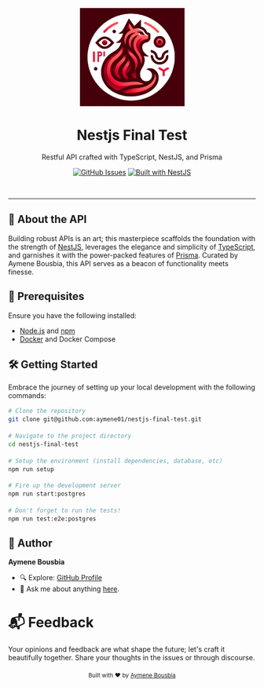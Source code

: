 <div align="center">
  <img src="./assets/logo.png" alt="LedgerNet logo" height="200px" />
  <h1>Nestjs Final Test</h1>
  <p>
    Restful API crafted with TypeScript, NestJS, and Prisma
  </p>
  <p>
    <a href="https://github.com/aymene01/nestjs-final-test/issues"><img src="https://img.shields.io/github/issues/aymene01/nestjs-final-test.svg" alt="GitHub Issues"></a>
    <a href="https://nestjs.com/"><img src="https://img.shields.io/badge/built%20with-NestJS-ea2845.svg" alt="Built with NestJS"></a>
  </p>

  <!-- Any additional badges here -->

  <br />
</div>

---

## 🚀 About the API

Building robust APIs is an art; this masterpiece scaffolds the foundation with the strength of [NestJS](https://nestjs.com/), leverages the elegance and simplicity of [TypeScript](https://www.typescriptlang.org/), and garnishes it with the power-packed features of [Prisma](https://www.prisma.io/). Curated by Aymene Bousbia, this API serves as a beacon of functionality meets finesse.

## 📝 Prerequisites

Ensure you have the following installed:
- [Node.js](https://nodejs.org/) and [npm](https://npmjs.com/)
- [Docker](https://www.docker.com/) and Docker Compose

## 🛠️ Getting Started

Embrace the journey of setting up your local development with the following commands:

```bash
# Clone the repository
git clone git@github.com:aymene01/nestjs-final-test.git

# Navigate to the project directory
cd nestjs-final-test

# Setup the environment (install dependencies, database, etc)
npm run setup

# Fire up the development server
npm run start:postgres

# Don't forget to run the tests!
npm run test:e2e:postgres
```

## 👤 Author

**Aymene Bousbia**

- 🔍 Explore: [GitHub Profile](https://github.com/aymene01)
- 💬 Ask me about anything [here](https://github.com/aymene01/nestjs-final-test/issues).

# 📬 Feedback 
Your opinions and feedback are what shape the future; let's craft it beautifully together. Share your thoughts in the issues or through discourse.
<!-- Your personal message or trademark --> <div align="center"> <sub>Built with ❤️ by <a href="https://github.com/aymene01">Aymene Bousbia</a></sub> </div> 
